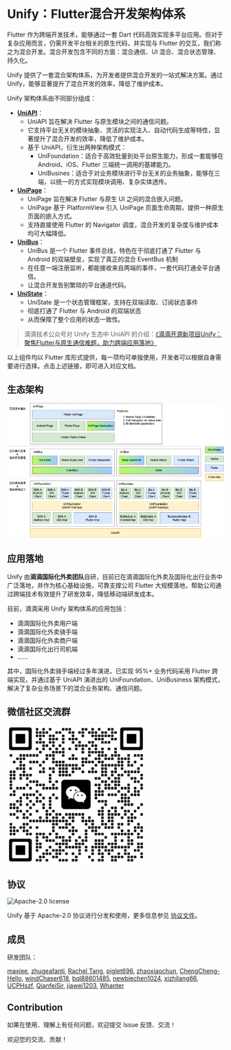 # Unify：Flutter混合开发架构体系

Flutter 作为跨端开发技术，能够通过一套 Dart 代码高效实现多平台应用。但对于复杂应用而言，仍需开发平台相关的原生代码，并实现与 Flutter 的交互，我们称之为混合开发。混合开发包含不同的方面：混合通信、UI 混合、混合状态管理、持久化。

Unify 提供了一套混合架构体系，为开发者提供混合开发的一站式解决方案。通过 Unify，能够显著提升了混合开发的效率，降低了维护成本。

Unify 架构体系由不同部分组成：

- **[UniAPI](https://github.com/didi/Unify/tree/master/packages/unify_uni_api)**：
  - UniAPI 旨在解决 Flutter 与原生模块之间的通信问题。
  - 它支持平台无关的模块抽象、灵活的实现注入、自动代码生成等特性，显著提升了混合开发的效率，降低了维护成本。
  - 基于 UniAPI，衍生出两种架构模式：
    - UniFoundation：适合于高效批量到处平台原生能力，形成一套能够在 Android、iOS、Flutter 三端统一调用的基建能力。
    - UniBusines：适合于对业务模块进行平台无关的业务抽象，能够在三端，以统一的方式实现模块调用、复杂实体透传。
- **[UniPage](https://github.com/didi/Unify/tree/master/packages/unify_uni_page)**：
  - UniPage 旨在解决 Flutter 与原生 UI 之间的混合嵌入问题。
  - UniPage 基于 PlatformView 引入 UniPage 页面生命周期，提供一种原生页面的嵌入方式。
  - 支持直接使用 Flutter 的 Navigator 调度，混合开发的复杂度与维护成本均可大幅降低。
- **[UniBus](https://github.com/didi/Unify/tree/master/packages/unify_uni_bus)**：
  - UniBus 是一个 Flutter 事件总线，特色在于彻底打通了 Flutter 与 Android 的双端壁垒，实现了真正的混合 EventBus 机制 
  - 在任意一端注册监听，都能接收来自两端的事件，一套代码打通全平台通信。
  - 让混合开发告别繁琐的平台通道代码。
- **[UniState](https://github.com/didi/Unify/tree/master/packages/unify_uni_state)**：
  - UniState 是一个状态管理框架，支持在双端读取、订阅状态事件
  - 彻底打通了 Flutter 与 Android 的双端状态
  - 从而保障了整个应用的状态一致性。

> 滴滴技术公众号对 Unify 生态中 UniAPI 的介绍：[《滴滴开源新项目Unify：聚焦Flutter与原生通信难题，助力跨端应用落地》](https://mp.weixin.qq.com/s/Di8czdY3KCqDAYrzEvePrg)

以上组件均以 Flutter 库形式提供，每一项均可单独使用，开发者可以根据自身需要进行选择。点击上述链接，即可进入对应文档。

## 生态架构

![](doc/public/unify-arch-2025-05.png)

## 应用落地

Unify 由**滴滴国际化外卖团队**自研，目前已在滴滴国际化外卖及国际化出行业务中广泛落地，并作为核心基础设施，可靠支撑公司 Flutter 大规模落地，帮助公司通过跨端技术有效提升了研发效率，降低移动端研发成本。

目前，滴滴采用 Unify 架构体系的应用包括：

- 滴滴国际化外卖用户端
- 滴滴国际化外卖骑手端
- 滴滴国际化外卖商户端
- 滴滴国际化出行司机端
- ……

其中，国际化外卖骑手端经过多年演进，已实现 95%+ 业务代码采用 Flutter 跨端实现，并通过基于 UniAPI 演进出的 UniFoundation、UniBusiness 架构模式，解决了复杂业务场景下的混合业务架构、通信问题。

## 微信社区交流群

![](doc/public/wx.png)

## 协议

<img alt="Apache-2.0 license" src="https://www.apache.org/img/ASF20thAnniversary.jpg" width="128">

Unify 基于 Apache-2.0 协议进行分发和使用，更多信息参见 [协议文件](LICENSE)。

## 成员

研发团队：

[maxiee](https://github.com/maxiee),
[zhugeafanti](https://github.com/zhugeafanti),
[Rachel Tang](https://github.com/Rachel030219),
[piglet696](https://github.com/piglet696),
[zhaoxiaochun](https://github.com/zhaoxiaochun),
[ChengCheng-Hello](https://github.com/ChengCheng-Hello),
[windChaser618](https://github.com/windChaser618),
[bql88601485](https://github.com/bql88601485),
[newbiechen1024](https://github.com/newbiechen1024),
[xizhilang66](https://github.com/xizhilang66),
[UCPHszf](https://github.com/UCPHszf),
[QianfeiSir](https://github.com/QianfeiSir),
[jiawei1203](https://github.com/jiawei1203),
[Whanter](https://github.com/Whanter)

## Contribution

如果在使用、理解上有任何问题，欢迎提交 Issue 反馈、交流！

欢迎您的交流、贡献！

